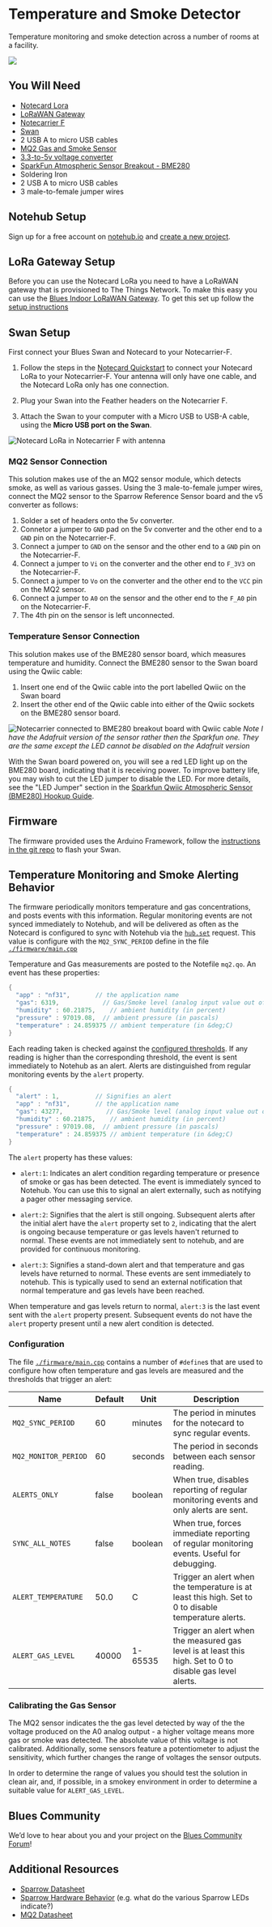 # Temperature and Smoke Detector

Temperature monitoring and smoke detection across a number of rooms at a facility.

![](images/MQ2_sensor.jpg)

## You Will Need

* [Notecard Lora](https://shop.blues.com/collections/notecard/products/notecard-lora)
* [LoRaWAN Gateway](https://shop.blues.com/collections/accessories/products/lorawan-gateway)
* [Notecarrier F](https://shop.blues.com/collections/notecarrier/products/notecarrier-f)
* [Swan](https://shop.blues.com/collections/swan/products/swan)
* 2 USB A to micro USB cables
* [MQ2 Gas and Smoke Sensor](https://www.amazon.com/Reland-Sun-MQ-2-Sensor-Module/dp/B09NN39G8X)
* [3.3-to-5v voltage converter](https://www.amazon.com/Comidox-Module-Voltage-Converter-0-9-5V/dp/B07L76KLRY)
* [SparkFun Atmospheric Sensor Breakout - BME280](https://www.sparkfun.com/products/15440)
* Soldering Iron
* 2 USB A to micro USB cables
* 3 male-to-female jumper wires

## Notehub Setup

Sign up for a free account on [notehub.io](https://notehub.io) and [create a new project](https://dev.blues.io/quickstart/notecard-quickstart/notecard-and-notecarrier-a/#set-up-notehub).

## LoRa Gateway Setup

Before you can use the Notecard LoRa you need to have a LoRaWAN gateway that is provisioned to The Things Network.  To make this easy you can use the [Blues Indoor LoRaWAN Gateway](https://shop.blues.com/products/blues-starter-kit-lorawan).  To get this set up follow the [setup instructions](https://dev.blues.io/lora/connecting-to-a-lorawan-gateway/)

## Swan Setup

First connect your Blues Swan and Notecard to your Notecarrier-F.

1. Follow the steps in the [Notecard Quickstart](https://dev.blues.io/quickstart/notecard-quickstart/notecard-and-notecarrier-f/#connect-your-notecard-and-notecarrier) to connect your Notecard LoRa to your Notecarrier-F.  Your antenna will only have one cable, and the Notecard LoRa only has one connection.

2. Plug your Swan into the Feather headers on the Notecarrier F.

3. Attach the Swan to your computer with a Micro USB to USB-A cable, using the **Micro USB port on the Swan**.

![Notecard LoRa in Notecarrier F with antenna](images/notecarrier-notecard.jpg)

### MQ2 Sensor Connection

This solution makes use of the an MQ2 sensor module, which detects smoke, as well as various gasses. Using the 3 male-to-female jumper wires, connect the MQ2 sensor to the Sparrow Reference Sensor board and the v5 converter as follows:

1. Solder a set of headers onto the 5v converter.
1. Connetor a jumper to `GND` pad on the 5v converter and the other end  to a `GND` pin on the Notecarrier-F.
1. Connect a jumper to `GND` on the sensor and the other end  to a `GND` pin on the Notecarrier-F.
2. Connect a jumper to `Vi` on the converter and the other end to  `F_3V3` on the Notecarrier-F. 
2. Connect a jumper to `Vo` on the converter and the other end to the  `VCC` pin on the MQ2 sensor.
3. Connect a jumper to `A0` on the sensor and the other end to the `F_A0` pin on the Notecarrier-F.
4. The 4th pin on the sensor is left unconnected.

### Temperature Sensor Connection

This solution makes use of the BME280 sensor board, which measures temperature and humidity. Connect the BME280 sensor to the Swan board using the Qwiic cable:

1. Insert one end of the Qwiic cable into the port labelled Qwiic on the Swan board
2. Insert the other end of the Qwiic cable into either of the Qwiic sockets on the BME280 sensor board.

![Notecarrier connected to BME280 breakout board with Qwiic cable](images/notecarrier-bme280.jpg)
*Note I have the Adafruit version of the sensor rather then the Sparkfun one.  They are the same except the LED cannot be disabled on the Adafruit version*

With the Swan board powered on, you will see a red LED light up on the BME280 board, indicating that it is receiving power. To improve battery life, you may wish to cut the LED jumper to disable the LED. For more details, see the "LED Jumper" section in the [Sparkfun Qwiic Atmospheric Sensor (BME280) Hookup Guide](https://learn.sparkfun.com/tutorials/qwiic-atmospheric-sensor-bme280-hookup-guide/hardware-overview).

## Firmware

The firmware provided uses the Arduino Framework, follow the [instructions in the git repo](firmware/) to flash your Swan.

## Temperature Monitoring and Smoke Alerting Behavior

The firmware periodically monitors temperature and gas concentrations, and posts events with this information. Regular monitoring events are not synced immediately to Notehub, and will be delivered as often as the Notecard is configured to sync with Notehub via the [`hub.set`](https://dev.blues.io/api-reference/notecard-api/hub-requests/#hub-set) request.  This value is configure with the `MQ2_SYNC_PERIOD` define in the file [`./firmware/main.cpp`](./firmware/main.cpp) 

Temperature and Gas measurements are posted to the Notefile `mq2.qo`. An event has these properties:

```cpp
{
  "app" : "nf31",       // the application name
  "gas": 6319,            // Gas/Smoke level (analog input value out of 65535)
  "humidity" : 60.21875,    // ambient humidity (in percent)
  "pressure" : 97019.08,  // ambient pressure (in pascals)
  "temperature" : 24.859375 // ambient temperature (in &deg;C)
}
```

Each reading taken is checked against the [configured thresholds](#configuration). If any reading is higher than the corresponding threshold, the event is sent immediately to Notehub as an alert. Alerts are distinguished from regular monitoring events by the `alert` property.

```cpp
{
  "alert" : 1,          // Signifies an alert
  "app" : "nf31",       // the application name
  "gas": 43277,            // Gas/Smoke level (analog input value out of 65535)
  "humidity" : 60.21875,    // ambient humidity (in percent)
  "pressure" : 97019.08,  // ambient pressure (in pascals)
  "temperature" : 24.859375 // ambient temperature (in &deg;C)
}
```

The `alert` property has these values:

* `alert:1`: Indicates an alert condition regarding temperature or presence of smoke or gas has been detected. The event is immediately synced to Notehub. You can use this to signal an alert externally, such as notifying a pager other messaging service.

* `alert:2`: Signifies that the alert is still ongoing. Subsequent alerts after the initial alert have the `alert` property set to `2`, indicating that the alert is ongoing because temperature or gas levels haven't returned to normal. These events are not immediately sent to notehub, and are provided for continuous monitoring.

* `alert:3`: Signifies a stand-down alert and that temperature and gas levels have returned to normal. These events are sent immediately to notehub. This is typically used to send an external notification that normal temperature and gas levels have been reached.

When temperature and gas levels return to normal, `alert:3` is the last event sent with the `alert` property present. Subsequent events do not have the `alert` property present until a new alert condition is detected.


### Configuration

The file [`./firmware/main.cpp`](./firmware/main.cpp) contains a number of `#define`s that are used to configure how often temperature and gas levels are measured and the thresholds that trigger an alert:

| Name     | Default  | Unit    | Description |
|----------|----------|---------|-------------|
| `MQ2_SYNC_PERIOD` | 60 | minutes | The period in minutes for the notecard to sync regular events.
| `MQ2_MONITOR_PERIOD` | 60 | seconds | The period in seconds between each sensor reading.
| `ALERTS_ONLY` | false | boolean | When true, disables reporting of regular monitoring events and only alerts are sent. |
| `SYNC_ALL_NOTES` | false | boolean | When true, forces immediate  reporting of regular monitoring events. Useful for debugging.|
| `ALERT_TEMPERATURE` | 50.0 | C | Trigger an alert when the temperature is at least this high. Set to 0 to disable temperature alerts. |
| `ALERT_GAS_LEVEL` | 40000 | 1-65535 | Trigger an alert when the measured gas level is at least this high. Set to 0 to disable gas level alerts. |

### Calibrating the Gas Sensor

The MQ2 sensor indicates the the gas level detected by way of the the voltage produced on the A0 analog output - a higher voltage means more gas or smoke was detected. The absolute value of this voltage is not calibrated. Additionally, some sensors feature a potentiometer to adjust the sensitivity, which further changes the range of voltages the sensor outputs.

In order to determine the range of values you should test the solution in clean air, and, if possible, in a smokey environment in order to determine a suitable value for `ALERT_GAS_LEVEL`.

## Blues Community

We’d love to hear about you and your project on the [Blues Community Forum](https://discuss.blues.io/)!

## Additional Resources

* [Sparrow Datasheet](https://dev.blues.io/datasheets/sparrow-datasheet/)
* [Sparrow Hardware Behavior](https://dev.blues.io/sparrow/sparrow-hardware-behavior/) (e.g. what do the various Sparrow LEDs indicate?)
* [MQ2 Datasheet](https://www.mouser.com/datasheet/2/321/605-00008-MQ-2-Datasheet-370464.pdf)
